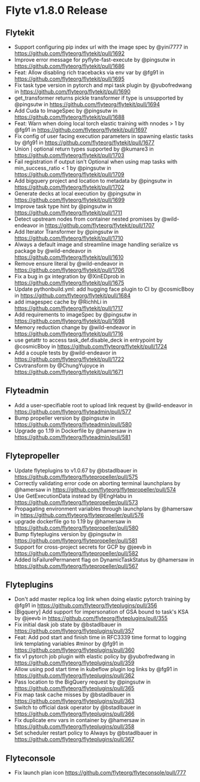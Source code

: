 # Flyte v1.8.0 Release

## Flytekit
* Support configuring pip index url with the image spec by @yini7777 in https://github.com/flyteorg/flytekit/pull/1692
* Improve error message for pyflyte-fast-execute by @pingsutw in https://github.com/flyteorg/flytekit/pull/1686
* Feat: Allow disabling rich tracebacks via env var by @fg91 in https://github.com/flyteorg/flytekit/pull/1695
* Fix task type version in pytorch and mpi task plugin  by @yubofredwang in https://github.com/flyteorg/flytekit/pull/1690
* get_transformer returns pickle transformer if type is unsupported  by @pingsutw in https://github.com/flyteorg/flytekit/pull/1694
* Add Cuda to ImageSpec by @pingsutw in https://github.com/flyteorg/flytekit/pull/1688
* Feat: Warn when doing local torch elastic training with nnodes > 1 by @fg91 in https://github.com/flyteorg/flytekit/pull/1697
* Fix config of user facing execution parameters in spawning elastic tasks by @fg91 in https://github.com/flyteorg/flytekit/pull/1677
* Union | optional return types supported by @kumare3 in https://github.com/flyteorg/flytekit/pull/1703
* Fail registration if output isn't Optional when using map tasks with min_success_ratio < 1 by @pingsutw in https://github.com/flyteorg/flytekit/pull/1709
* Add bigquery project and location to metadata by @pingsutw in https://github.com/flyteorg/flytekit/pull/1702
* Generate decks at local execution by @pingsutw in https://github.com/flyteorg/flytekit/pull/1699
* Improve task type hint by @pingsutw in https://github.com/flyteorg/flytekit/pull/1711
* Detect upstream nodes from container nested promises by @wild-endeavor in https://github.com/flyteorg/flytekit/pull/1707
* Add Iterator Transformer by @pingsutw in https://github.com/flyteorg/flytekit/pull/1710
* Always a default image and streamline image handling serialize vs package by @wild-endeavor in https://github.com/flyteorg/flytekit/pull/1610
* Remove ensure literal by @wild-endeavor in https://github.com/flyteorg/flytekit/pull/1706
* Fix a bug in gx integration by @XinEDprob in https://github.com/flyteorg/flytekit/pull/1675
* Update pythonbuild.yml: add hugging face plugin to CI by @cosmicBboy in https://github.com/flyteorg/flytekit/pull/1684
* add imagespec cache by @RichhLi in https://github.com/flyteorg/flytekit/pull/1717
* Add requirements to imageSpec by @pingsutw in https://github.com/flyteorg/flytekit/pull/1698
* Memory reduction change by @wild-endeavor in https://github.com/flyteorg/flytekit/pull/1716
* use getattr to access task_def.disable_deck in entrypoint by @cosmicBboy in https://github.com/flyteorg/flytekit/pull/1724
* Add a couple tests by @wild-endeavor in https://github.com/flyteorg/flytekit/pull/1722
* Csvtransform by @ChungYujoyce in https://github.com/flyteorg/flytekit/pull/1671

## Flyteadmin
* Add a user-specifiable root to upload link request by @wild-endeavor in https://github.com/flyteorg/flyteadmin/pull/577
* Bump propeller version by @pingsutw in https://github.com/flyteorg/flyteadmin/pull/580
* Upgrade go 1.19 in Dockerfile by @hamersaw in https://github.com/flyteorg/flyteadmin/pull/581

## Flytepropeller
* Update flyteplugins to v1.0.67 by @bstadlbauer in https://github.com/flyteorg/flytepropeller/pull/575
* Correctly validating error code on aborting terminal launchplans by @hamersaw in https://github.com/flyteorg/flytepropeller/pull/574
* Use GetExecutionData instead by @EngHabu in https://github.com/flyteorg/flytepropeller/pull/573
* Propagating environment variables through launchplans by @hamersaw in https://github.com/flyteorg/flytepropeller/pull/576
* upgrade dockerfile go to 1.19 by @hamersaw in https://github.com/flyteorg/flytepropeller/pull/580
* Bump flyteplugins version by @pingsutw in https://github.com/flyteorg/flytepropeller/pull/581
* Support for cross-project secrets for GCP by @jeevb in https://github.com/flyteorg/flytepropeller/pull/582
* Added IsFailurePermanent flag on DynamicTaskStatus by @hamersaw in https://github.com/flyteorg/flytepropeller/pull/567

## Flyteplugins
* Don't add master replica log link when doing elastic pytorch training by @fg91 in https://github.com/flyteorg/flyteplugins/pull/356
* [Bigquery] Add support for impersonation of GSA bound to task's KSA by @jeevb in https://github.com/flyteorg/flyteplugins/pull/355
* Fix initial dask job state by @bstadlbauer in https://github.com/flyteorg/flyteplugins/pull/357
* Feat: Add pod start and finish time in RFC3339 time format to logging link templating variables #minor by @fg91 in https://github.com/flyteorg/flyteplugins/pull/360
* fix v1 pytorch job plugin with elastic policy by @yubofredwang in https://github.com/flyteorg/flyteplugins/pull/359
* Allow using pod start time in kubeflow plugin log links by @fg91 in https://github.com/flyteorg/flyteplugins/pull/362
* Pass location to the BigQuery request by @pingsutw in https://github.com/flyteorg/flyteplugins/pull/365
* Fix map task cache misses by @bstadlbauer in https://github.com/flyteorg/flyteplugins/pull/363
* Switch to official dask operator by @bstadlbauer in https://github.com/flyteorg/flyteplugins/pull/366
* Fix duplicate env vars in container by @hamersaw in https://github.com/flyteorg/flyteplugins/pull/358
* Set scheduler restart policy to Always by @bstadlbauer in https://github.com/flyteorg/flyteplugins/pull/367

## Flyteconsole
* Fix launch plan icon https://github.com/flyteorg/flyteconsole/pull/777
